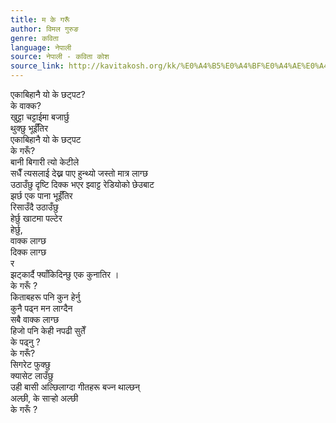 ```yaml
---
title: म के गरूँ
author: विमल गुरुङ
genre: कविता
language: नेपाली
source: नेपाली - कविता कोश
source_link: http://kavitakosh.org/kk/%E0%A4%B5%E0%A4%BF%E0%A4%AE%E0%A4%B2_%E0%A4%97%E0%A5%81%E0%A4%B0%E0%A5%81%E0%A4%99
---
```


एकाबिहानै यो के छट्पट?  
के वाक्क?  
खुट्टा चट्टाईमा बजार्छु  
थुक्छु भूईँतिर  
एकाबिहानै यो के छट्पट  
के गरूँ?  
बानी बिगारी त्यो केटीले  
सधैँ त्यसलाई देख्न पाए हुन्थ्यो जस्तो मात्र लाग्छ  
उठाउँछु दृष्टि दिक्क भएर झ्वाट्ट रेडियोको छेउबाट  
झर्छ एक पाना भूईँतिर  
रिसाउँदै उठाउँछु  
हेर्छु खाटमा पल्टेर  
हेर्छु,  
वाक्क लाग्छ  
दिक्क लाग्छ  
र  
झट्कार्दै फ्याँकिदिन्छु एक कुनातिर ।  
के गरूँ ?  
किताबहरू पनि कुन हेर्नु  
कुनै पढ्न मन लाग्दैन  
सबै वाक्क लाग्छ  
हिजो पनि केही नपढी सुतेँ  
के पढ्नु ?  
के गरूँ?  
सिगरेट फुक्छु  
क्यासेट लाउँछु  
उही बासी अल्छिलाग्दा गीतहरू बज्न थाल्छन्  
अल्छी, के सार्‍हो अल्छी  
के गरूँ ?
